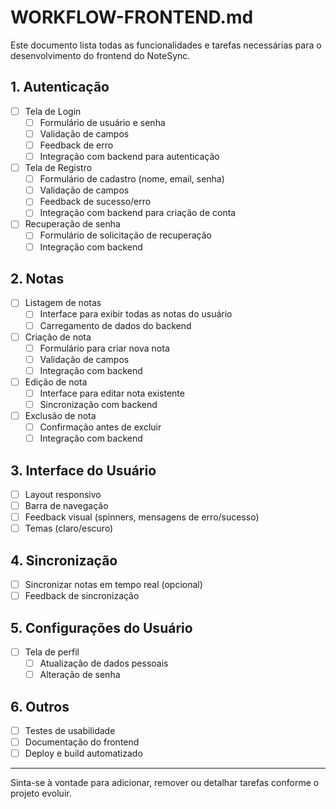 # WORKFLOW-FRONTEND.md

Este documento lista todas as funcionalidades e tarefas necessárias para o desenvolvimento do frontend do NoteSync.

## 1. Autenticação

- [ ] Tela de Login
  - [ ] Formulário de usuário e senha
  - [ ] Validação de campos
  - [ ] Feedback de erro
  - [ ] Integração com backend para autenticação
- [ ] Tela de Registro
  - [ ] Formulário de cadastro (nome, email, senha)
  - [ ] Validação de campos
  - [ ] Feedback de sucesso/erro
  - [ ] Integração com backend para criação de conta
- [ ] Recuperação de senha
  - [ ] Formulário de solicitação de recuperação
  - [ ] Integração com backend

## 2. Notas

- [ ] Listagem de notas
  - [ ] Interface para exibir todas as notas do usuário
  - [ ] Carregamento de dados do backend
- [ ] Criação de nota
  - [ ] Formulário para criar nova nota
  - [ ] Validação de campos
  - [ ] Integração com backend
- [ ] Edição de nota
  - [ ] Interface para editar nota existente
  - [ ] Sincronização com backend
- [ ] Exclusão de nota
  - [ ] Confirmação antes de excluir
  - [ ] Integração com backend

## 3. Interface do Usuário

- [ ] Layout responsivo
- [ ] Barra de navegação
- [ ] Feedback visual (spinners, mensagens de erro/sucesso)
- [ ] Temas (claro/escuro)

## 4. Sincronização

- [ ] Sincronizar notas em tempo real (opcional)
- [ ] Feedback de sincronização

## 5. Configurações do Usuário

- [ ] Tela de perfil
  - [ ] Atualização de dados pessoais
  - [ ] Alteração de senha

## 6. Outros

- [ ] Testes de usabilidade
- [ ] Documentação do frontend
- [ ] Deploy e build automatizado

---

Sinta-se à vontade para adicionar, remover ou detalhar tarefas conforme o projeto evoluir.
